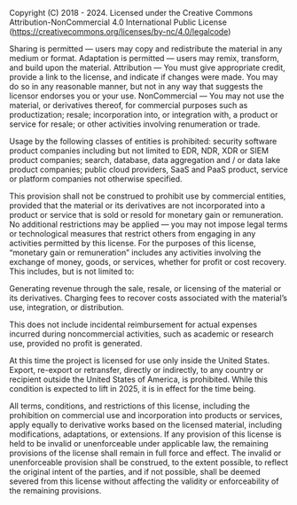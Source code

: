 Copyright (C) 2018 - 2024. Licensed under the Creative Commons Attribution-NonCommercial 4.0 International Public License
(https://creativecommons.org/licenses/by-nc/4.0/legalcode)

Sharing is permitted — users may copy and redistribute the material in any medium or format.
Adaptation is permitted — users may remix, transform, and build upon the material.
Attribution — You must give appropriate credit, provide a link to the license, and indicate if changes were made.
You may do so in any reasonable manner, but not in any way that suggests the licensor endorses you or your use.
NonCommercial — You may not use the material, or derivatives thereof, for commercial purposes such as productization; resale;
incorporation into, or integration with, a product or service for resale; or other activities involving renumeration or trade.

Usage by the following classes of entities is prohibited: security software product companies including but not limited to EDR, NDR, XDR or SIEM product companies; search, database, data aggregation and / or data lake product companies; public cloud providers, SaaS and PaaS product, service or platform companies not otherwise specified.

This provision shall not be construed to prohibit use by commercial entities, provided that the material or its derivatives are not incorporated into a product or service that is sold or resold for monetary gain or remuneration. No additional restrictions may be applied — you may not impose legal terms or technological measures that restrict others from engaging in any activities permitted by this license. For the purposes of this license, “monetary gain or remuneration” includes any activities involving the exchange of money, goods, or services, whether for profit or cost recovery. This includes, but is not limited to:

Generating revenue through the sale, resale, or licensing of the material or its derivatives.
Charging fees to recover costs associated with the material’s use, integration, or distribution.

This does not include incidental reimbursement for actual expenses incurred during noncommercial activities, such as academic or research use, provided no profit is generated. 

At this time the project is licensed for use only inside the United States. Export, re-export or retransfer, directly or indirectly, to any country or recipient outside the United States of America, is prohibited. While this condition is expected to lift in 2025, it is in effect for the time being.

All terms, conditions, and restrictions of this license, including the prohibition on commercial use and incorporation into products or services, apply equally to derivative works based on the licensed material, including modifications, adaptations, or extensions. If any provision of this license is held to be invalid or unenforceable under applicable law, the remaining provisions of the license shall remain in full force and effect. The invalid or unenforceable provision shall be construed, to the extent possible, to reflect the original intent of the parties, and if not possible, shall be deemed severed from this license without affecting the validity or enforceability of the remaining provisions.


